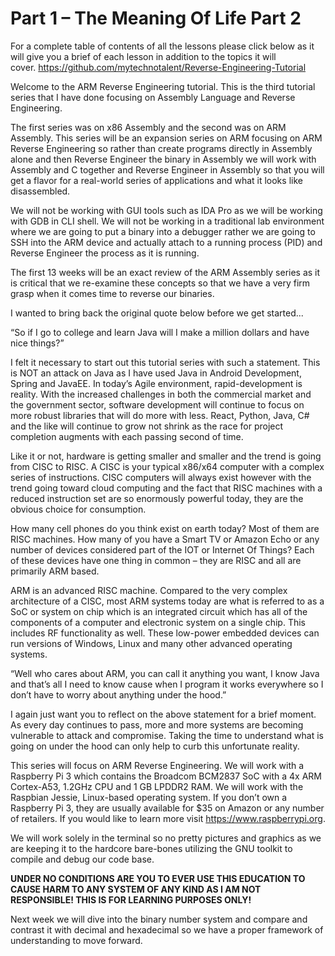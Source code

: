 # Part 1 – The Meaning Of Life Part 2

For a complete table of contents of all the lessons please click below as it will give you a brief of each lesson in addition to the topics it will cover.&nbsp;https://github.com/mytechnotalent/Reverse-Engineering-Tutorial

Welcome to the ARM Reverse Engineering tutorial. This is the third tutorial series that I have done focusing on Assembly Language and Reverse Engineering.

The first series was on x86 Assembly and the second was on ARM Assembly. This series will be an expansion series on ARM focusing on ARM Reverse Engineering so rather than create programs directly in Assembly alone and then Reverse Engineer the binary in Assembly we will work with Assembly and C together and Reverse Engineer in Assembly so that you will get a flavor for a real-world series of applications and what it looks like disassembled.

We will not be working with GUI tools such as IDA Pro as we will be working with GDB in CLI shell. We will not be working in a traditional lab environment where we are going to put a binary into a debugger rather we are going to SSH into the ARM device and actually attach to a running process (PID) and Reverse Engineer the process as it is running.

The first 13 weeks will be an exact review of the ARM Assembly series as it is critical that we re-examine these concepts so that we have a very firm grasp when it comes time to reverse our binaries.

I wanted to bring back the original quote below before we get started...

“So if I go to college and learn Java will I make a million dollars and have nice things?”

I felt it necessary to start out this tutorial series with such a statement. This is NOT an attack on Java as I have used Java in Android Development, Spring and JavaEE. In today’s Agile environment, rapid-development is reality. With the increased challenges in both the commercial market and the government sector, software development will continue to focus on more robust libraries that will do more with less. React, Python, Java, C\# and the like will continue to grow not shrink as the race for project completion augments with each passing second of time.

Like it or not, hardware is getting smaller and smaller and the trend is going from CISC to RISC. A CISC is your typical x86/x64 computer with a complex series of instructions. CISC computers will always exist however with the trend going toward cloud computing and the fact that RISC machines with a reduced instruction set are so enormously powerful today, they are the obvious choice for consumption.

How many cell phones do you think exist on earth today? Most of them are RISC machines. How many of you have a Smart TV or Amazon Echo or any number of devices considered part of the IOT or Internet Of Things? Each of these devices have one thing in common – they are RISC and all are primarily ARM based.

ARM is an advanced RISC machine. Compared to the very complex architecture of a CISC, most ARM systems today are what is referred to as a SoC or system on chip which is an integrated circuit which has all of the components of a computer and electronic system on a single chip. This includes RF functionality as well. These low-power embedded devices can run versions of Windows, Linux and many other advanced operating systems.

“Well who cares about ARM, you can call it anything you want, I know Java and that’s all I need to know cause when I program it works everywhere so I don’t have to worry about anything under the hood.”

I again just want you to reflect on the above statement for a brief moment. As every day continues to pass, more and more systems are becoming vulnerable to attack and compromise. Taking the time to understand what is going on under the hood can only help to curb this unfortunate reality.

This series will focus on ARM Reverse Engineering. We will work with a Raspberry Pi 3 which contains the Broadcom BCM2837 SoC with a 4x ARM Cortex-A53, 1.2GHz CPU and 1 GB LPDDR2 RAM. We will work with the Raspbian Jessie, Linux-based operating system. If you don’t own a Raspberry Pi 3, they are usually available for $35 on Amazon or any number of retailers. If you would like to learn more visit <a href="https://www.raspberrypi.org/" rel="nofollow noopener" target="_blank">https://www.raspberrypi.org</a>.

We will work solely in the terminal so no pretty pictures and graphics as we are keeping it to the hardcore bare-bones utilizing the GNU toolkit to compile and debug our code base.

__UNDER NO CONDITIONS ARE YOU TO EVER USE THIS EDUCATION TO CAUSE HARM TO ANY SYSTEM OF ANY KIND AS I AM NOT RESPONSIBLE! THIS IS FOR LEARNING PURPOSES ONLY!__

Next week we will dive into the binary number system and compare and contrast it with decimal and hexadecimal so we have a proper framework of understanding to move forward.